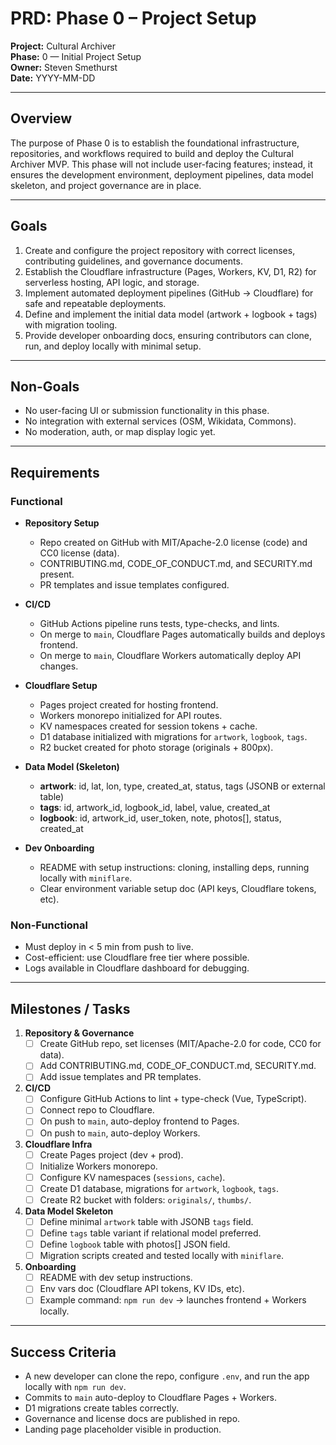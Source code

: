 # PRD: Phase 0 – Project Setup
**Project:** Cultural Archiver  
**Phase:** 0 — Initial Project Setup  
**Owner:** Steven Smethurst  
**Date:** YYYY-MM-DD  

---

## Overview
The purpose of Phase 0 is to establish the foundational infrastructure, repositories, and workflows required to build and deploy the Cultural Archiver MVP. This phase will not include user-facing features; instead, it ensures the development environment, deployment pipelines, data model skeleton, and project governance are in place.

---

## Goals
1. Create and configure the project repository with correct licenses, contributing guidelines, and governance documents.  
2. Establish the Cloudflare infrastructure (Pages, Workers, KV, D1, R2) for serverless hosting, API logic, and storage.  
3. Implement automated deployment pipelines (GitHub → Cloudflare) for safe and repeatable deployments.  
4. Define and implement the initial data model (artwork + logbook + tags) with migration tooling.  
5. Provide developer onboarding docs, ensuring contributors can clone, run, and deploy locally with minimal setup.  

---

## Non-Goals
- No user-facing UI or submission functionality in this phase.  
- No integration with external services (OSM, Wikidata, Commons).  
- No moderation, auth, or map display logic yet.  

---

## Requirements

### Functional
- **Repository Setup**  
  - Repo created on GitHub with MIT/Apache-2.0 license (code) and CC0 license (data).  
  - CONTRIBUTING.md, CODE_OF_CONDUCT.md, and SECURITY.md present.  
  - PR templates and issue templates configured.  

- **CI/CD**  
  - GitHub Actions pipeline runs tests, type-checks, and lints.  
  - On merge to `main`, Cloudflare Pages automatically builds and deploys frontend.  
  - On merge to `main`, Cloudflare Workers automatically deploy API changes.  

- **Cloudflare Setup**  
  - Pages project created for hosting frontend.  
  - Workers monorepo initialized for API routes.  
  - KV namespaces created for session tokens + cache.  
  - D1 database initialized with migrations for `artwork`, `logbook`, `tags`.  
  - R2 bucket created for photo storage (originals + 800px).  

- **Data Model (Skeleton)**  
  - **artwork**: id, lat, lon, type, created_at, status, tags (JSONB or external table)  
  - **tags**: id, artwork_id, logbook_id, label, value, created_at  
  - **logbook**: id, artwork_id, user_token, note, photos[], status, created_at  

- **Dev Onboarding**  
  - README with setup instructions: cloning, installing deps, running locally with `miniflare`.  
  - Clear environment variable setup doc (API keys, Cloudflare tokens, etc).  

### Non-Functional
- Must deploy in < 5 min from push to live.  
- Cost-efficient: use Cloudflare free tier where possible.  
- Logs available in Cloudflare dashboard for debugging.  

---

## Milestones / Tasks

1. **Repository & Governance**
   - [ ] Create GitHub repo, set licenses (MIT/Apache-2.0 for code, CC0 for data).  
   - [ ] Add CONTRIBUTING.md, CODE_OF_CONDUCT.md, SECURITY.md.  
   - [ ] Add issue templates and PR templates.  

2. **CI/CD**
   - [ ] Configure GitHub Actions to lint + type-check (Vue, TypeScript).  
   - [ ] Connect repo to Cloudflare.  
   - [ ] On push to `main`, auto-deploy frontend to Pages.  
   - [ ] On push to `main`, auto-deploy Workers.  

3. **Cloudflare Infra**
   - [ ] Create Pages project (dev + prod).  
   - [ ] Initialize Workers monorepo.  
   - [ ] Configure KV namespaces (`sessions`, `cache`).  
   - [ ] Create D1 database, migrations for `artwork`, `logbook`, `tags`.  
   - [ ] Create R2 bucket with folders: `originals/`, `thumbs/`.  

4. **Data Model Skeleton**
   - [ ] Define minimal `artwork` table with JSONB `tags` field.  
   - [ ] Define `tags` table variant if relational model preferred.  
   - [ ] Define `logbook` table with photos[] JSON field.  
   - [ ] Migration scripts created and tested locally with `miniflare`.  

5. **Onboarding**
   - [ ] README with dev setup instructions.  
   - [ ] Env vars doc (Cloudflare API tokens, KV IDs, etc).  
   - [ ] Example command: `npm run dev` → launches frontend + Workers locally.  

---

## Success Criteria
- A new developer can clone the repo, configure `.env`, and run the app locally with `npm run dev`.  
- Commits to `main` auto-deploy to Cloudflare Pages + Workers.  
- D1 migrations create tables correctly.  
- Governance and license docs are published in repo.  
- Landing page placeholder visible in production.  

